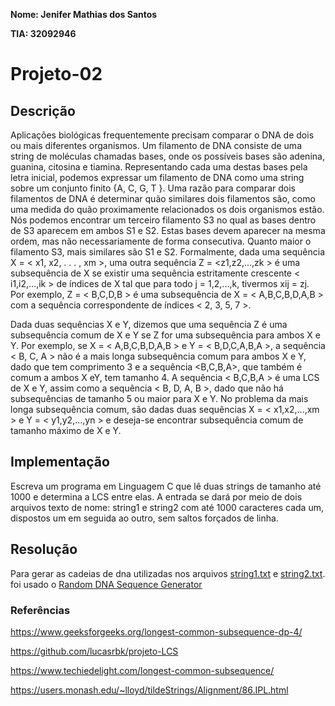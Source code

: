 **Nome: Jenifer Mathias dos Santos**

**TIA: 32092946**

# Projeto-02

## Descrição

Aplicações biológicas frequentemente precisam comparar o DNA de dois ou mais diferentes organismos.
Um filamento de DNA consiste de uma string de moléculas chamadas bases, onde os possíveis bases são adenina,
guanina, citosina e tiamina. Representando cada uma destas bases pela letra inicial, podemos expressar
um filamento de DNA como uma string sobre um conjunto finito {A, C, G, T }.
Uma razão para comparar dois filamentos de DNA é determinar quão similares dois filamentos são,
como uma medida do quão proximamente relacionados os dois organismos estão. Nós podemos encontrar um terceiro
filamento S3 no qual as bases dentro de S3 aparecem em ambos S1 e S2. Estas bases devem aparecer na mesma ordem,
mas não necessariamente de forma consecutiva. Quanto maior o filamento S3, mais similares são S1 e S2.
Formalmente, dada uma sequência X = < x1, x2, . . . , xm >, uma outra sequência Z = <z1,z2,...,zk > é uma subsequência
de X se existir uma sequência estritamente crescente < i1,i2,...,ik > de índices de X tal que para todo j = 1,2,...,k,
tivermos xij = zj. Por exemplo, Z = < B,C,D,B > é uma subsequência de X = < A,B,C,B,D,A,B > com a sequência
correspondente de índices < 2, 3, 5, 7 >.

Dada duas sequências X e Y, dizemos que uma sequência Z é uma subsequência comum de X e Y se Z for uma subsequência
para ambos X e Y. Por exemplo, se X = < A,B,C,B,D,A,B > e Y = < B,D,C,A,B,A >, a sequência < B, C, A > não é a mais
longa subsequência comum para ambos X e Y, dado que tem comprimento 3 e a sequência <B,C,B,A>, que também é comum a
ambos X eY, tem tamanho 4. A sequência < B,C,B,A > é uma LCS de X e Y, assim como a sequência < B, D, A, B >,
dado que não há subsequências de tamanho 5 ou maior para X e Y. No problema da mais longa subsequência comum,
são dadas duas sequências X = < x1,x2,...,xm > e Y = < y1,y2,...,yn > e deseja-se encontrar subsequência comum
de tamanho máximo de X e Y.

## Implementação

Escreva um programa em Linguagem C que lê duas strings de tamanho até 1000 e determina a LCS entre elas.
A entrada se dará por meio de dois arquivos texto de nome: string1 e string2 com até 1000 caracteres cada um,
dispostos um em seguida ao outro, sem saltos forçados de linha.

## Resolução

Para gerar as cadeias de dna utilizadas nos arquivos [string1.txt](https://github.com/jenifer-mathias//algorithms-fourth-semester/analysis-of-algorithms/blob/main/dna/string1.txt) 
e [string2.txt](https://github.com/jenifer-mathias//algorithms-fourth-semester/analysis-of-algorithms/blob/main/dna/string2.txt).
foi usado o [Random DNA Sequence Generator](http://www.faculty.ucr.edu/~mmaduro/random.htm)

### Referências

<https://www.geeksforgeeks.org/longest-common-subsequence-dp-4/>

<https://github.com/lucasrbk/projeto-LCS>

<https://www.techiedelight.com/longest-common-subsequence/>

<https://users.monash.edu/~lloyd/tildeStrings/Alignment/86.IPL.html>
